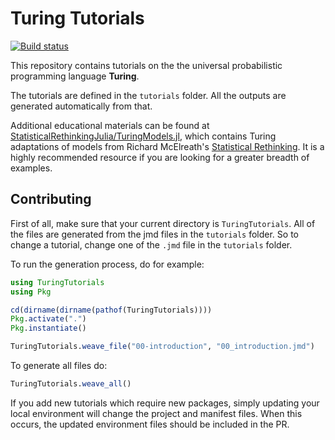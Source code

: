 # Turing Tutorials

[![Build status](https://badge.buildkite.com/ffe577bc0ee60b5514a50dbe464a7abb9f2a02c0f35be8ca43.svg?branch=master)](https://buildkite.com/julialang/turingtutorials/builds?branch=master)

This repository contains tutorials on the the universal probabilistic programming language **Turing**.

The tutorials are defined in the `tutorials` folder.
All the outputs are generated automatically from that.

Additional educational materials can be found at [StatisticalRethinkingJulia/TuringModels.jl](https://github.com/StatisticalRethinkingJulia/TuringModels.jl), which contains Turing adaptations of models from Richard McElreath's [Statistical Rethinking](https://xcelab.net/rm/statistical-rethinking/).
It is a highly recommended resource if you are looking for a greater breadth of examples.

## Contributing

First of all, make sure that your current directory is `TuringTutorials`.
All of the files are generated from the jmd files in the `tutorials` folder.
So to change a tutorial, change one of the `.jmd` file in the `tutorials` folder.

To run the generation process, do for example:

```julia
using TuringTutorials
using Pkg

cd(dirname(dirname(pathof(TuringTutorials))))
Pkg.activate(".")
Pkg.instantiate()

TuringTutorials.weave_file("00-introduction", "00_introduction.jmd")
```

To generate all files do:

```julia
TuringTutorials.weave_all()
```


If you add new tutorials which require new packages, simply updating your local environment will change the project and manifest files.
When this occurs, the updated environment files should be included in the PR.
